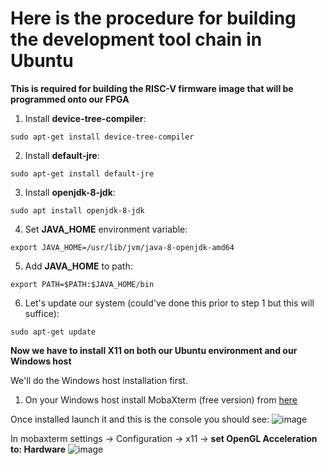 # Here is the procedure for building the development tool chain in Ubuntu

__This is required for building the RISC-V firmware image that will be programmed onto our FPGA__

1. Install **device-tree-compiler**:
```
sudo apt-get install device-tree-compiler
```
2. Install **default-jre**:
```
sudo apt-get install default-jre
```
3. Install **openjdk-8-jdk**:
```
sudo apt install openjdk-8-jdk
```
4. Set **JAVA_HOME** environment variable:
```
export JAVA_HOME=/usr/lib/jvm/java-8-openjdk-amd64
```
5. Add **JAVA_HOME** to path:
```
export PATH=$PATH:$JAVA_HOME/bin
```
6. Let's update our system (could've done this prior to step 1 but this will suffice):
```
sudo apt-get update
```
__Now we have to install X11 on both our Ubuntu environment and our Windows host__

We'll do the Windows host installation first.

1. On your Windows host install MobaXterm (free version) from [here](https://mobaxterm.mobatek.net/download.html)

Once installed launch it and this is the console you should see:
![image](https://user-images.githubusercontent.com/8312541/132576783-59ea90e4-c32a-4f97-b6d8-6c94ceb5b498.png)

In mobaxterm settings -> Configuration -> x11 -> **set OpenGL Acceleration to: Hardware**
![image](https://user-images.githubusercontent.com/8312541/132577018-4cf00fed-105c-4bc8-8b1f-c55cd206f4cb.png)


